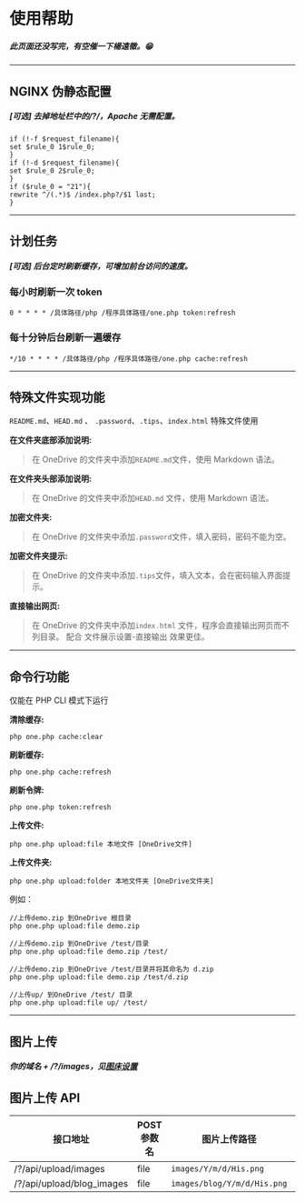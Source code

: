 # 使用帮助

##### 此页面还没写完，有空催一下楊遠徵。😁

---


## NGINX 伪静态配置
##### [可选] 去掉地址栏中的/?/，Apache 无需配置。
```
if (!-f $request_filename){
set $rule_0 1$rule_0;
}
if (!-d $request_filename){
set $rule_0 2$rule_0;
}
if ($rule_0 = "21"){
rewrite ^/(.*)$ /index.php?/$1 last;
}
```

---

## 计划任务
##### [可选] 后台定时刷新缓存，可增加前台访问的速度。
### 每小时刷新一次 token
```
0 * * * * /具体路径/php /程序具体路径/one.php token:refresh
```

### 每十分钟后台刷新一遍缓存
```
*/10 * * * * /具体路径/php /程序具体路径/one.php cache:refresh
```

---

## 特殊文件实现功能
` README.md `、`HEAD.md` 、 `.password`、`.tips`、`index.html` 特殊文件使用

**在文件夹底部添加说明:**
> 在 OneDrive 的文件夹中添加` README.md `文件，使用 Markdown 语法。

**在文件夹头部添加说明:**
> 在 OneDrive 的文件夹中添加`HEAD.md` 文件，使用 Markdown 语法。

**加密文件夹:**
> 在 OneDrive 的文件夹中添加`.password`文件，填入密码，密码不能为空。

**加密文件夹提示:**
> 在 OneDrive 的文件夹中添加`.tips`文件，填入文本，会在密码输入界面提示。

**直接输出网页:**
> 在 OneDrive 的文件夹中添加`index.html` 文件，程序会直接输出网页而不列目录。
> 配合 文件展示设置-直接输出 效果更佳。

---

## 命令行功能
仅能在 PHP CLI 模式下运行

**清除缓存:**
```
php one.php cache:clear
```

**刷新缓存:**
```
php one.php cache:refresh
```

**刷新令牌:**
```
php one.php token:refresh
```

**上传文件:**  
```
php one.php upload:file 本地文件 [OneDrive文件]
```

**上传文件夹:**
```
php one.php upload:folder 本地文件夹 [OneDrive文件夹]
```

例如：
```
//上传demo.zip 到OneDrive 根目录
php one.php upload:file demo.zip

//上传demo.zip 到OneDrive /test/目录
php one.php upload:file demo.zip /test/

//上传demo.zip 到OneDrive /test/目录并将其命名为 d.zip
php one.php upload:file demo.zip /test/d.zip

//上传up/ 到OneDrive /test/ 目录
php one.php upload:file up/ /test/
```

---

## 图片上传
##### 你的域名 + /?/images，见[图床设置](?/admin/images "图床设置")

## 图片上传 API
| 接口地址                   | POST 参数名 | 图片上传路径                 | 图片大小限制 |
| ------------------------- | ----------- | --------------------------- | ----------- |
| /?/api/upload/images      | file        | `images/Y/m/d/His.png`      | 4MB         |
| /?/api/upload/blog_images | file        | `images/blog/Y/m/d/His.png` | 4MB         |
